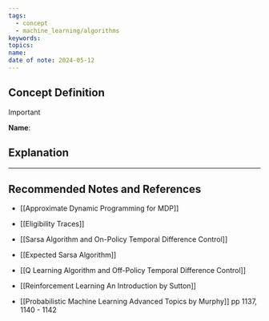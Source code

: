 ```yaml
---
tags:
  - concept
  - machine_learning/algorithms
keywords: 
topics: 
name: 
date of note: 2024-05-12
---
```


## Concept Definition

>[!important]
>**Name**: 



## Explanation





-----------
##  Recommended Notes and References

- [[Approximate Dynamic Programming for MDP]]


- [[Eligibility Traces]]
- [[Sarsa Algorithm and On-Policy Temporal Difference Control]]
- [[Expected Sarsa Algorithm]]
- [[Q Learning Algorithm and Off-Policy Temporal Difference Control]]


- [[Reinforcement Learning An Introduction by Sutton]]
- [[Probabilistic Machine Learning Advanced Topics by Murphy]] pp 1137, 1140 - 1142
